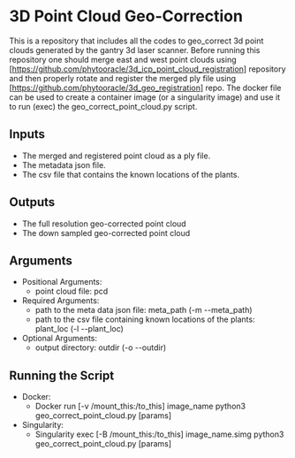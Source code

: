 # 3D Point Cloud Geo-Correction
This is a repository that includes all the codes to geo_correct 3d point clouds generated by the gantry 3d laser scanner. Before running this repository one should merge east and west point clouds using [https://github.com/phytooracle/3d_icp_point_cloud_registration] repository and then properly rotate and register the merged ply file using [https://github.com/phytooracle/3d_geo_registration] repo. The docker file can be used to create a container image (or a singularity image) and use it to run (exec) the geo_correct_point_cloud.py script. 

## Inputs

* The merged and registered point cloud as a ply file.
* The metadata json file.
* The csv file that contains the known locations of the plants.

## Outputs

* The full resolution geo-corrected point cloud 
* The down sampled geo-corrected point cloud

## Arguments

* Positional Arguments:
    * point cloud file: pcd
* Required Arguments:
    * path to the meta data json file: meta_path (-m --meta_path)
    * path to the csv file containing known locations of the plants: plant_loc (-l --plant_loc)
* Optional Arguments:
    * output directory: outdir (-o --outdir)


## Running the Script

* Docker:
    * Docker run \[-v /mount_this:/to_this\] image_name python3 geo_correct_point_cloud.py \[params\]
* Singularity:
    * Singularity exec \[-B /mount_this:/to_this\] image_name.simg python3 geo_correct_point_cloud.py \[params\]

